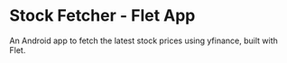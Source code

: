 # Stock Fetcher - Flet App
An Android app to fetch the latest stock prices using yfinance, built with Flet.